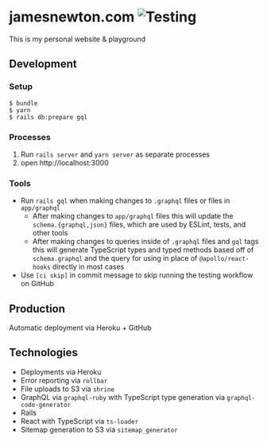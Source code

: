 # jamesnewton.com ![Testing](https://github.com/jameswritescode/jamesnewton.com/workflows/Testing/badge.svg)

This is my personal website & playground

## Development

### Setup

```
$ bundle
$ yarn
$ rails db:prepare gql
```

### Processes

1. Run `rails server` and `yarn server` as separate processes
2. open http://localhost:3000

### Tools

* Run `rails gql` when making changes to `.graphql` files or files in `app/graphql`
  * After making changes to `app/graphql` files this will update the `schema.{graphql,json}` files, which are used by ESLint, tests, and other tools
  * After making changes to queries inside of `.graphql` files and `gql` tags this will generate TypeScript types and typed methods based off of `schema.graphql` and the query for using in place of `@apollo/react-hooks` directly in most cases
* Use `[ci skip]` in commit message to skip running the testing workflow on GitHub

## Production

Automatic deployment via Heroku + GitHub

## Technologies

* Deployments via Heroku
* Error reporting via `rollbar`
* File uploads to S3 via `shrine`
* GraphQL via `graphql-ruby` with TypeScript type generation via `graphql-code-generator`
* Rails
* React with TypeScript via `ts-loader`
* Sitemap generation to S3 via `sitemap_generator`
